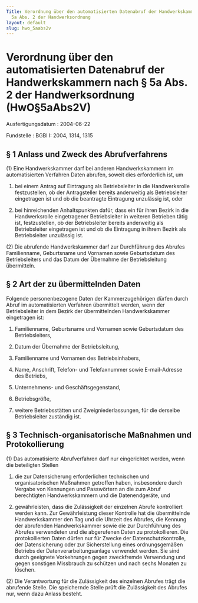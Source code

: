 ```yaml
---
Title: Verordnung über den automatisierten Datenabruf der Handwerkskammern nach §
  5a Abs. 2 der Handwerksordnung
layout: default
slug: hwo_5aabs2v
---
```


# Verordnung über den automatisierten Datenabruf der Handwerkskammern nach § 5a Abs. 2 der Handwerksordnung (HwO§5aAbs2V)

Ausfertigungsdatum
:   2004-06-22

Fundstelle
:   BGBl I: 2004, 1314, 1315



## § 1 Anlass und Zweck des Abrufverfahrens

(1) Eine Handwerkskammer darf bei anderen Handwerkskammern im
automatisierten Verfahren Daten abrufen, soweit dies erforderlich ist,
um

1.  bei einem Antrag auf Eintragung als Betriebsleiter in die
    Handwerksrolle festzustellen, ob der Antragsteller bereits anderweitig
    als Betriebsleiter eingetragen ist und ob die beantragte Eintragung
    unzulässig ist, oder


2.  bei hinreichenden Anhaltspunkten dafür, dass ein für ihren Bezirk in
    die Handwerksrolle eingetragener Betriebsleiter in weiteren Betrieben
    tätig ist, festzustellen, ob der Betriebsleiter bereits anderweitig
    als Betriebsleiter eingetragen ist und ob die Eintragung in ihrem
    Bezirk als Betriebsleiter unzulässig ist.




(2) Die abrufende Handwerkskammer darf zur Durchführung des Abrufes
Familienname, Geburtsname und Vornamen sowie Geburtsdatum des
Betriebsleiters und das Datum der Übernahme der Betriebsleitung
übermitteln.


## § 2 Art der zu übermittelnden Daten

Folgende personenbezogene Daten der Kammerzugehörigen dürfen durch
Abruf im automatisierten Verfahren übermittelt werden, wenn der
Betriebsleiter in dem Bezirk der übermittelnden Handwerkskammer
eingetragen ist:

1.  Familienname, Geburtsname und Vornamen sowie Geburtsdatum des
    Betriebsleiters,


2.  Datum der Übernahme der Betriebsleitung,


3.  Familienname und Vornamen des Betriebsinhabers,


4.  Name, Anschrift, Telefon- und Telefaxnummer sowie E-mail-Adresse des
    Betriebs,


5.  Unternehmens- und Geschäftsgegenstand,


6.  Betriebsgröße,


7.  weitere Betriebsstätten und Zweigniederlassungen, für die derselbe
    Betriebsleiter zuständig ist.





## § 3 Technisch-organisatorische Maßnahmen und Protokollierung

(1) Das automatisierte Abrufverfahren darf nur eingerichtet werden,
wenn die beteiligten Stellen

1.  die zur Datensicherung erforderlichen technischen und
    organisatorischen Maßnahmen getroffen haben, insbesondere durch
    Vergabe von Kennungen und Passwörtern an die zum Abruf berechtigten
    Handwerkskammern und die Datenendgeräte, und


2.  gewährleisten, dass die Zulässigkeit der einzelnen Abrufe kontrolliert
    werden kann. Zur Gewährleistung dieser Kontrolle hat die übermittelnde
    Handwerkskammer den Tag und die Uhrzeit des Abrufes, die Kennung der
    abrufenden Handwerkskammer sowie die zur Durchführung des Abrufes
    verwendeten und die abgerufenen Daten zu protokollieren. Die
    protokollierten Daten dürfen nur für Zwecke der Datenschutzkontrolle,
    der Datensicherung oder zur Sicherstellung eines ordnungsgemäßen
    Betriebs der Datenverarbeitungsanlage verwendet werden. Sie sind durch
    geeignete Vorkehrungen gegen zweckfremde Verwendung und gegen
    sonstigen Missbrauch zu schützen und nach sechs Monaten zu löschen.




(2) Die Verantwortung für die Zulässigkeit des einzelnen Abrufes trägt
die abrufende Stelle. Die speichernde Stelle prüft die Zulässigkeit
des Abrufes nur, wenn dazu Anlass besteht.

